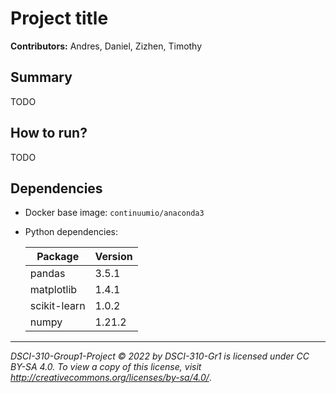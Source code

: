 # Project title

**Contributors:** Andres, Daniel, Zizhen, Timothy





## Summary

TODO



## How to run?

TODO



## Dependencies

- Docker base image: `continuumio/anaconda3`

- Python dependencies:

  | Package      | Version |
  | ------------ | ------- |
  | pandas       | 3.5.1   |
  | matplotlib   | 1.4.1   |
  | scikit-learn | 1.0.2   |
  | numpy        | 1.21.2  |

  





---

*DSCI-310-Group1-Project © 2022 by DSCI-310-Gr1 is licensed under CC BY-SA 4.0. To view a copy of this license, visit http://creativecommons.org/licenses/by-sa/4.0/*.
